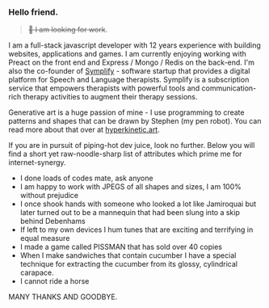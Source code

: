 ### Hello friend.

> <s>🍺 I am looking for work</s>.

I am a full-stack javascript developer with 12 years experience with building websites, applications and games. I am currently enjoying working with Preact on the front end and Express / Mongo / Redis on the back-end. I'm also the co-founder of [Symplify](https://www.symplify.co.uk) - software startup that provides a digital platform for Speech and Language therapists. Symplify is a subscription service that empowers therapists with powerful tools and communication-rich therapy activities to augment their therapy sessions.

Generative art is a huge passion of mine - I use programming to create patterns and shapes that can be drawn by Stephen (my pen robot). You can read more about that over at [hyperkinetic.art](https://www.hyperkinetic.art).

If you are in pursuit of piping-hot dev juice, look no further. Below you will find a short yet raw-noodle-sharp list of attributes which prime me for internet-synergy.

- I done loads of codes mate, ask anyone
- I am happy to work with JPEGS of all shapes and sizes, I am 100% without prejudice
- I once shook hands with someone who looked a lot like Jamiroquai but later turned out to be a mannequin that had been slung into a skip behind Debenhams
- If left to my own devices I hum tunes that are exciting and terrifying in equal measure
- I made a game called PISSMAN that has sold over 40 copies
- When I make sandwiches that contain cucumber I have a special technique for extracting the cucumber from its glossy, cylindrical carapace.
- I cannot ride a horse

MANY THANKS AND GOODBYE.



<!--
**darve/darve** is a ✨ _special_ ✨ repository because its `README.md` (this file) appears on your GitHub profile.

Here are some ideas to get you started:

- 🔭 I’m currently working on ...
- 🌱 I’m currently learning ...
- 👯 I’m looking to collaborate on ...
- 🤔 I’m looking for help with ...
- 💬 Ask me about ...
- 📫 How to reach me: ...
- 😄 Pronouns: ...
- ⚡ Fun fact: ...
-->
